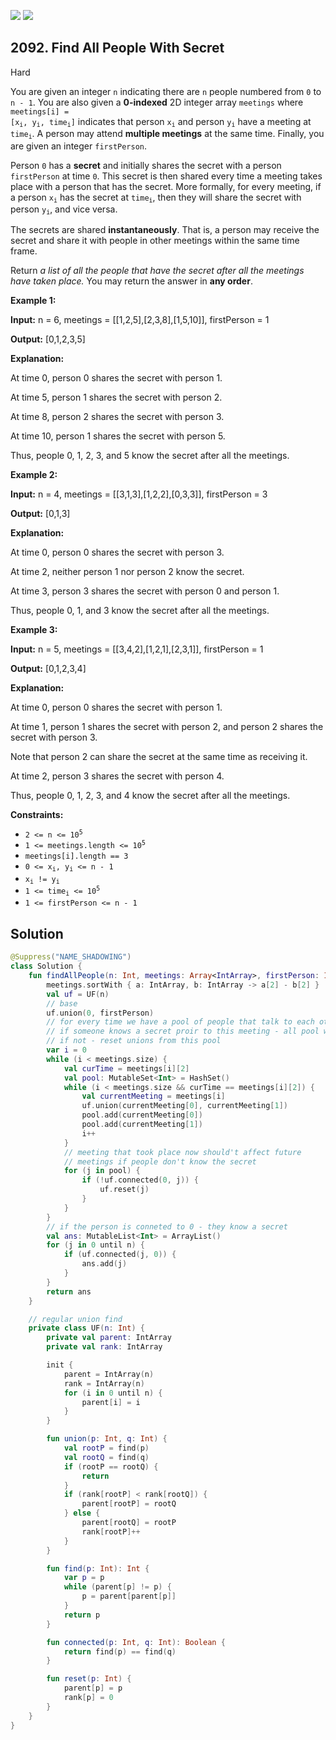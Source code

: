 [![](https://img.shields.io/github/stars/javadev/LeetCode-in-Kotlin?label=Stars&style=flat-square)](https://github.com/javadev/LeetCode-in-Kotlin)
[![](https://img.shields.io/github/forks/javadev/LeetCode-in-Kotlin?label=Fork%20me%20on%20GitHub%20&style=flat-square)](https://github.com/javadev/LeetCode-in-Kotlin/fork)

## 2092\. Find All People With Secret

Hard

You are given an integer `n` indicating there are `n` people numbered from `0` to `n - 1`. You are also given a **0-indexed** 2D integer array `meetings` where <code>meetings[i] = [x<sub>i</sub>, y<sub>i</sub>, time<sub>i</sub>]</code> indicates that person <code>x<sub>i</sub></code> and person <code>y<sub>i</sub></code> have a meeting at <code>time<sub>i</sub></code>. A person may attend **multiple meetings** at the same time. Finally, you are given an integer `firstPerson`.

Person `0` has a **secret** and initially shares the secret with a person `firstPerson` at time `0`. This secret is then shared every time a meeting takes place with a person that has the secret. More formally, for every meeting, if a person <code>x<sub>i</sub></code> has the secret at <code>time<sub>i</sub></code>, then they will share the secret with person <code>y<sub>i</sub></code>, and vice versa.

The secrets are shared **instantaneously**. That is, a person may receive the secret and share it with people in other meetings within the same time frame.

Return _a list of all the people that have the secret after all the meetings have taken place._ You may return the answer in **any order**.

**Example 1:**

**Input:** n = 6, meetings = \[\[1,2,5],[2,3,8],[1,5,10]], firstPerson = 1

**Output:** [0,1,2,3,5]

**Explanation:**

At time 0, person 0 shares the secret with person 1.

At time 5, person 1 shares the secret with person 2.

At time 8, person 2 shares the secret with person 3.

At time 10, person 1 shares the secret with person 5.

Thus, people 0, 1, 2, 3, and 5 know the secret after all the meetings. 

**Example 2:**

**Input:** n = 4, meetings = \[\[3,1,3],[1,2,2],[0,3,3]], firstPerson = 3

**Output:** [0,1,3]

**Explanation:**

At time 0, person 0 shares the secret with person 3.

At time 2, neither person 1 nor person 2 know the secret.

At time 3, person 3 shares the secret with person 0 and person 1.

Thus, people 0, 1, and 3 know the secret after all the meetings. 

**Example 3:**

**Input:** n = 5, meetings = \[\[3,4,2],[1,2,1],[2,3,1]], firstPerson = 1

**Output:** [0,1,2,3,4]

**Explanation:**

At time 0, person 0 shares the secret with person 1.

At time 1, person 1 shares the secret with person 2, and person 2 shares the secret with person 3.

Note that person 2 can share the secret at the same time as receiving it.

At time 2, person 3 shares the secret with person 4.

Thus, people 0, 1, 2, 3, and 4 know the secret after all the meetings. 

**Constraints:**

*   <code>2 <= n <= 10<sup>5</sup></code>
*   <code>1 <= meetings.length <= 10<sup>5</sup></code>
*   `meetings[i].length == 3`
*   <code>0 <= x<sub>i</sub>, y<sub>i</sub> <= n - 1</code>
*   <code>x<sub>i</sub> != y<sub>i</sub></code>
*   <code>1 <= time<sub>i</sub> <= 10<sup>5</sup></code>
*   `1 <= firstPerson <= n - 1`

## Solution

```kotlin
@Suppress("NAME_SHADOWING")
class Solution {
    fun findAllPeople(n: Int, meetings: Array<IntArray>, firstPerson: Int): List<Int> {
        meetings.sortWith { a: IntArray, b: IntArray -> a[2] - b[2] }
        val uf = UF(n)
        // base
        uf.union(0, firstPerson)
        // for every time we have a pool of people that talk to each other
        // if someone knows a secret proir to this meeting - all pool will too
        // if not - reset unions from this pool
        var i = 0
        while (i < meetings.size) {
            val curTime = meetings[i][2]
            val pool: MutableSet<Int> = HashSet()
            while (i < meetings.size && curTime == meetings[i][2]) {
                val currentMeeting = meetings[i]
                uf.union(currentMeeting[0], currentMeeting[1])
                pool.add(currentMeeting[0])
                pool.add(currentMeeting[1])
                i++
            }
            // meeting that took place now should't affect future
            // meetings if people don't know the secret
            for (j in pool) {
                if (!uf.connected(0, j)) {
                    uf.reset(j)
                }
            }
        }
        // if the person is conneted to 0 - they know a secret
        val ans: MutableList<Int> = ArrayList()
        for (j in 0 until n) {
            if (uf.connected(j, 0)) {
                ans.add(j)
            }
        }
        return ans
    }

    // regular union find
    private class UF(n: Int) {
        private val parent: IntArray
        private val rank: IntArray

        init {
            parent = IntArray(n)
            rank = IntArray(n)
            for (i in 0 until n) {
                parent[i] = i
            }
        }

        fun union(p: Int, q: Int) {
            val rootP = find(p)
            val rootQ = find(q)
            if (rootP == rootQ) {
                return
            }
            if (rank[rootP] < rank[rootQ]) {
                parent[rootP] = rootQ
            } else {
                parent[rootQ] = rootP
                rank[rootP]++
            }
        }

        fun find(p: Int): Int {
            var p = p
            while (parent[p] != p) {
                p = parent[parent[p]]
            }
            return p
        }

        fun connected(p: Int, q: Int): Boolean {
            return find(p) == find(q)
        }

        fun reset(p: Int) {
            parent[p] = p
            rank[p] = 0
        }
    }
}
```